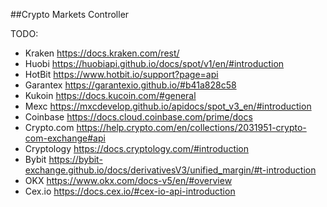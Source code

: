 ##Crypto Markets Controller

TODO:
* Kraken
https://docs.kraken.com/rest/
* Huobi
https://huobiapi.github.io/docs/spot/v1/en/#introduction
* HotBit
https://www.hotbit.io/support?page=api
* Garantex
https://garantexio.github.io/#b41a828c58
* Kukoin
https://docs.kucoin.com/#general
* Mexc
https://mxcdevelop.github.io/apidocs/spot_v3_en/#introduction
* Coinbase
https://docs.cloud.coinbase.com/prime/docs
* Crypto.com
https://help.crypto.com/en/collections/2031951-crypto-com-exchange#api
* Cryptology
https://docs.cryptology.com/#introduction
* Bybit
https://bybit-exchange.github.io/docs/derivativesV3/unified_margin/#t-introduction
* OKX
https://www.okx.com/docs-v5/en/#overview
* Cex.io
https://docs.cex.io/#cex-io-api-introduction

